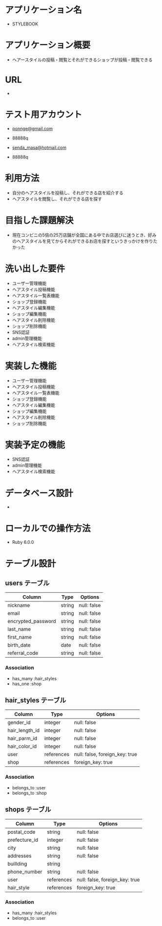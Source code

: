 # アプリケーション名
- STYLEBOOK
# アプリケーション概要
- ヘアースタイルの投稿・閲覧とそれができるショップが投稿・閲覧できる
# URL
- 
# テスト用アカウント
- ponnge@gmail.com
- 88888q

- senda_masa@hotmail.com
- 88888q
# 利用方法
- 自分のヘアスタイルを投稿し、それができる店を紹介する
- ヘアスタイルを閲覧し、それができる店を探す
# 目指した課題解決
- 現在コンビニの5倍の25万店舗が全国にある中でお店選びに迷うとき、好みのヘアスタイルを見てからそれができるお店を探すというきっかけを作りたかった
# 洗い出した要件
- ユーザー管理機能
- ヘアスタイル投稿機能
- ヘアスタイル一覧表機能
- ショップ登録機能
- ヘアスタイル編集機能
- ショップ編集機能
- ヘアスタイル削除機能
- ショップ削除機能
- SNS認証
- admin管理機能
- ヘアスタイル検索機能
# 実装した機能
- ユーザー管理機能
- ヘアスタイル投稿機能
- ヘアスタイル一覧表機能
- ショップ登録機能
- ヘアスタイル編集機能
- ショップ編集機能
- ヘアスタイル削除機能
- ショップ削除機能
# 実装予定の機能
- SNS認証
- admin管理機能
- ヘアスタイル検索機能
# データベース設計
- 
# ローカルでの操作方法
- Ruby 6.0.0


# テーブル設計

## users テーブル

| Column             | Type   | Options     |
| ------------------ | ------ | ----------- |
| nickname           | string | null: false |
| email              | string | null: false |
| encrypted_password | string | null: false |
| last_name          | string | null: false |
| first_name         | string | null: false |
| birth_date         | date   | null: false |
| referral_code      | string | null: false |

### Association

- has_many :hair_styles
- has_one :shop


## hair_styles テーブル

| Column         | Type       | Options                        |
| -------------- | ---------- | ------------------------------ |
| gender_id      | integer    | null: false                    |
| hair_length_id | integer    | null: false                    |
| hair_parm_id   | integer    | null: false                    |
| hair_color_id  | integer    | null: false                    |
| user           | references | null: false, foreign_key: true |
| shop           | references | foreign_key: true              |

### Association

- belongs_to :user
- belongs_to :shop



## shops テーブル

| Column        | Type       | Options                        |
| ------------- | ---------- | ------------------------------ |
| postal_code   | string     | null: false                    |
| prefecture_id | integer    | null: false                    |
| city          | string     | null: false                    |
| addresses     | string     | null: false                    |
| buillding     | string     |                                |
| phone_number  | string     | null: false                    |
| user          | references | null: false, foreign_key: true |
| hair_style    | references | foreign_key: true              |

### Association

- has_many :hair_styles
- belongs_to :user
